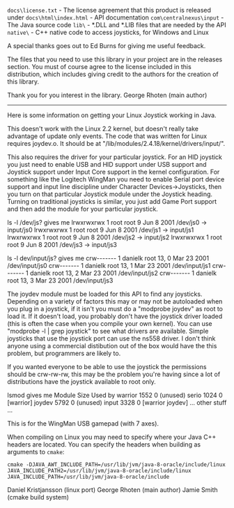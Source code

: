 `docs\license.txt`       - The license agreement that this product is released under
`docs\html\index.html`   - API documentation
`com\centralnexus\input` - The Java source code
`lib\`                   - *.DLL and *.LIB files that are needed by the API
`native\`                - C++ native code to access joysticks, for Windows and Linux

A special thanks goes out to Ed Burns for giving me useful feedback.

The files that you need to use this library in your project are in the releases section.
You must of course agree to the license included in this
distribution, which includes giving credit to the authors for the creation
of this library.

Thank you for you interest in the library.
George Rhoten (main author)

------------------------------------------

Here is some information on getting your Linux Joystick working
in Java.

This doesn't work with the Linux 2.2 kernel, but doesn't really
take advantage of update only events. The code that was written
for Linux requires joydev.o. It should be at
"/lib/modules/2.4.18/kernel/drivers/input/".

This also requires the driver for your particular joystick. For an HID
joystick you just need to enable USB and HID support under USB support
and Joystick support under Input Core support in the kernel
configuration. For something like the Logitech WingMan you need to
enable Serial port device support and input line discipline under
Character Devices->Joysticks, then you turn on that particular Joystick
module under the Joystick heading. Turning on traditional joysticks is
similar, you just add Game Port support and then add the module for your
particular joystick.

ls -l /dev/js?    gives me
lrwxrwxrwx    1 root     root            9 Jun  8  2001 /dev/js0 -> input/js0
lrwxrwxrwx    1 root     root            9 Jun  8  2001 /dev/js1 -> input/js1
lrwxrwxrwx    1 root     root            9 Jun  8  2001 /dev/js2 -> input/js2
lrwxrwxrwx    1 root     root            9 Jun  8  2001 /dev/js3 -> input/js3

ls -l dev/input/js?  gives me
crw-------    1 danielk  root      13,   0 Mar 23  2001 /dev/input/js0
crw-------    1 danielk  root      13,   1 Mar 23  2001 /dev/input/js1
crw-------    1 danielk  root      13,   2 Mar 23  2001 /dev/input/js2
crw-------    1 danielk  root      13,   3 Mar 23  2001 /dev/input/js3

The joydev module must be loaded for this API to find any joysticks.
Depending on a variety of factors this may or may not be autoloaded
when you plug in a joystick, if it isn't you must do a "modprobe joydev"
as root to load it. If it doesn't load, you probably don't have the
joystick driver loaded (this is often the case when you compile your
own kernel). You can use "modprobe -l | grep joystick" to see what
drivers are available. Simple joysticks that use the joystick port
can use the ns558 driver. I don't think anyone using a commercial
distibution out of the box would have the this problem, but
programmers are likely to.

If you wanted everyone to be able to use the joystick the permissions
should be crw-rw-rw, this may be the problem you're having since a lot
of distributions have the joystick available to root only.

lsmod   gives me
Module                  Size  Used by
warrior                 1552   0  (unused)
serio                   1024   0  [warrior]
joydev                  5792   0  (unused)
input                   3328   0  [warrior joydev]
... other stuff ...

This is for the WingMan USB gamepad (with 7 axes).

When compiling on Linux you may need to specify where your
Java C++ headers are located. You can specify the headers when
building as arguments to `cmake`:
```
cmake -DJAVA_AWT_INCLUDE_PATH=/usr/lib/jvm/java-8-oracle/include/linux JAVA_INCLUDE_PATH2=/usr/lib/jvm/java-8-oracle/include/linux JAVA_INCLUDE_PATH=/usr/lib/jvm/java-8-oracle/include
```
Daniel Kristjansson (linux port)
George Rhoten (main author)
Jamie Smith (cmake build system)
